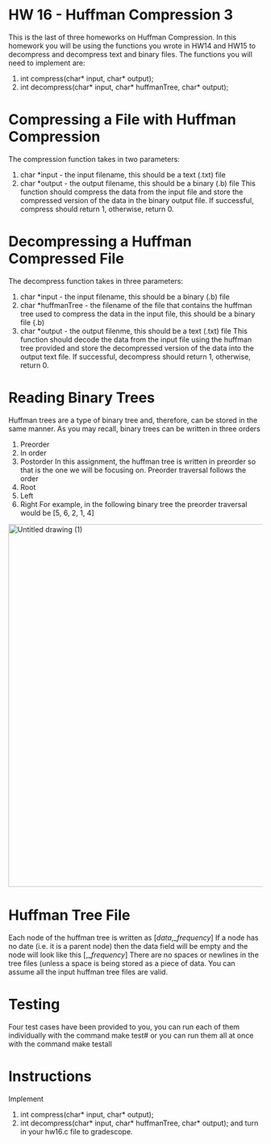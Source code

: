 # HW 16 - Huffman Compression 3
This is the last of three homeworks on Huffman Compression. In this homework you will be using the functions you wrote in HW14 and HW15 to decompress and decompress text and binary files. The functions you will need to implement are:
  1. int compress(char* input, char* output);
  2. int decompress(char* input, char* huffmanTree, char* output);

# Compressing a File with Huffman Compression
The compression function takes in two parameters:
  1. char *input - the input filename, this should be a text (.txt) file
  2. char *output - the output filename, this should be a binary (.b) file
This function should compress the data from the input file and store the compressed version of the data in the binary output file. If successful, compress should return 1, otherwise, return 0.

# Decompressing a Huffman Compressed File
The decompress function takes in three parameters:
  1. char *input - the input filename, this should be a binary (.b) file
  2. char *huffmanTree - the filename of the file that contains the huffman tree used to compress the data in the input file, this should be a binary file {.b)
  3. char *output - the output filenme, this should be a text (.txt) file
This function should decode the data from the input file using the huffman tree provided and store the decompressed version of the data into the output text file. If successful, decompress should return 1, otherwise, return 0.

# Reading Binary Trees
Huffman trees are a type of binary tree and, therefore, can be stored in the same manner. As you may recall, binary trees can be written in three orders
  1. Preorder
  2. In order
  3. Postorder
In this assignment, the huffman tree is written in preorder so that is the one we will be focusing on. Preorder traversal follows the order
  1. Root
  2. Left
  3. Right
For example, in the following binary tree the preorder traversal would be [5, 6, 2, 1, 4]
<img width="960" height="720" alt="Untitled drawing (1)" src="https://github.com/user-attachments/assets/10264de9-f019-4040-92f7-4a2f122a4890" />

# Huffman Tree File
Each node of the huffman tree is written as
  [_data_,__frequency_]
If a node has no date (i.e. it is a parent node) then the data field will be empty and the node will look like this
  [,__frequency_]
There are no spaces or newlines in the tree files (unless a space is being stored as a piece of data. You can assume all the input huffman tree files are valid. 

# Testing 
Four test cases have been provided to you, you can run each of them individually with the command
  make test#
or you can run them all at once with the command
  make testall

# Instructions
Implement
  1. int compress(char* input, char* output);
  2. int decompress(char* input, char* huffmanTree, char* output);
and turn in your hw16.c file to gradescope.
